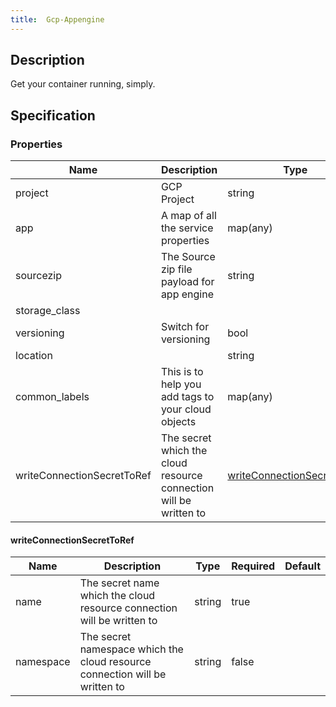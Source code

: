 ```yaml
---
title:  Gcp-Appengine
---
```


## Description

Get your container running, simply.

## Specification


### Properties

 Name | Description | Type | Required | Default 
 ------------ | ------------- | ------------- | ------------- | ------------- 
 project | GCP Project | string | true |  
 app | A map of all the service properties | map(any) | true |  
 sourcezip | The Source zip file payload for app engine | string | true |  
 storage_class |  |  | false |  
 versioning | Switch for versioning | bool | false |  
 location |  | string | false |  
 common_labels | This is to help you add tags to your cloud objects | map(any) | true |  
 writeConnectionSecretToRef | The secret which the cloud resource connection will be written to | [writeConnectionSecretToRef](#writeConnectionSecretToRef) | false |  


#### writeConnectionSecretToRef

 Name | Description | Type | Required | Default 
 ------------ | ------------- | ------------- | ------------- | ------------- 
 name | The secret name which the cloud resource connection will be written to | string | true |  
 namespace | The secret namespace which the cloud resource connection will be written to | string | false |  
